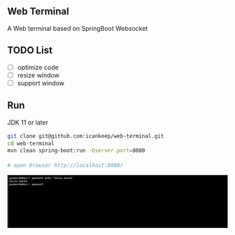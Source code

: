 ## Web Terminal

A Web terminal based on SpringBoot Websocket

## TODO List
- [ ] optimize code
- [ ] resize window
- [ ] support window

## Run

JDK 11 or later

```bash
git clone git@github.com:icankeep/web-terminal.git
cd web-terminal
mvn clean spring-boot:run -Dserver.port=8080

# open browser http://localhost:8080/
```
![browser.png](./docs/images/img.png)
